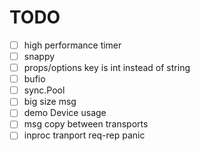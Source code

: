 TODO
====

- [ ] high performance timer
- [ ] snappy
- [ ] props/options key is int instead of string
- [ ] bufio
- [ ] sync.Pool
- [ ] big size msg
- [ ] demo Device usage
- [ ] msg copy between transports
- [ ] inproc tranport req-rep panic
